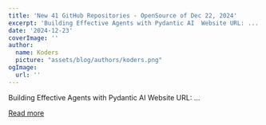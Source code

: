 ```yaml
---
title: 'New 41 GitHub Repositories - OpenSource of Dec 22, 2024'
excerpt: 'Building Effective Agents with Pydantic AI  Website URL: ...'
date: '2024-12-23'
coverImage: ''
author:
  name: Koders
  picture: "assets/blog/authors/koders.png"
ogImage:
  url: ''
---
```


Building Effective Agents with Pydantic AI  Website URL: ...

[Read more](https://dev.to/gittech/new-41-github-repositories-opensource-of-dec-22-2024-502o)
